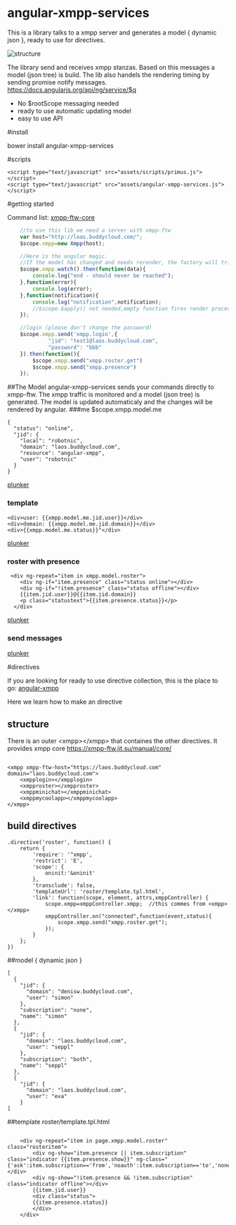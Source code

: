 # angular-xmpp-services

This is a library talks to a xmpp server and generates a model { dynamic json }, ready to use for directives. 


![structure](https://raw.githubusercontent.com/robotnic/angular-xmpp-services/master/src/assets/docimg/structure.png)

The library send and receives xmpp stanzas.
Based on this messages a model (json tree) is build.
The lib also handels the rendering timing by sending promise notify messages.
https://docs.angularjs.org/api/ng/service/$q

* No $rootScope messaging needed
* ready to use automatic updating model
* easy to use API

#install

bower install angular-xmpp-services

#scripts
```
<script type="text/javascript" src="assets/scripts/primus.js"></script>
<script type="text/javascript" src="assets/angular-xmpp-services.js"></script>

```

#getting started

Command list: <a href="https://xmpp-ftw.jit.su/manual/core/" target="_blank">xmpp-ftw-core</a>


```javascript
    //to use this lib we need a server with xmpp-ftw
    var host="http://loas.buddycloud.com/";
    $scope.xmpp=new Xmpp(host);

    //Here is the angular magic. 
    //If the model has changed and needs rerender, the factory will trigger the digest process by send a notification
    $scope.xmpp.watch().then(function(data){
        console.log("end - should never be reached");
    },function(error){
        console.log(error);
    },function(notification){
        console.log("notification",notification);
        //$scope.$apply() not needed,empty function fires render process
    });

    //login (please don't change the password)
    $scope.xmpp.send('xmpp.login',{
             "jid": "test1@laos.buddycloud.com",
             "password": "bbb"
    }).then(function(){
        $scope.xmpp.send("xmpp.roster.get")
        $scope.xmpp.send("xmpp.presence")
    });

```
##The Model
angular-xmpp-services sends your commands directly to xmpp-ftw.
The xmpp traffic is monitored and a model (json tree) is generated. 
The model is updated automaticaly and the changes will be rendered by angular.
###me
$scope.xmpp.model.me
```
{
  "status": "online",
  "jid": {
    "local": "robotnic",
    "domain": "laos.buddycloud.com",
    "resource": "angular-xmpp",
    "user": "robotnic"
  }
}

```

<a href="http://plnkr.co/edit/rolSSZnV7YzVg39aprAG?p=preview" target="_blank">plunker</a>


### template
```
<div>user: {{xmpp.model.me.jid.user}}</div>
<div>domain: {{xmpp.model.me.jid.domain}}</div>
<div>{{xmpp.model.me.status}}"</div>
```

<a href="http://plnkr.co/edit/tT45xZnb0lrBEo4AwsFJ?p=preview" target="_blank">plunker</a>


### roster with presence

```
 <div ng-repeat="item in xmpp.model.roster">
    <div ng-if="item.presence" class="status online"></div>
    <div ng-if="!item.presence" class="status offline"></div>
    {{item.jid.user}}@{{item.jid.domain}}
    <p class="statustext">{{item.presence.status}}</p>
  </div>
```

<a href="http://plnkr.co/edit/YU4cbe3UpG3KrR2Xot4X?p=preview" target="_blank">plunker</a>

### send messages

<a href="http://plnkr.co/edit/woHSouYiMziZzKrq5lrL?p=preview" target="_blank">plunker</a>



#directives

If you are looking for ready to use directive collection, this is the place to go: [angular-xmpp](https://github.com/robotnic/angular-xmpp)

Here we learn how to make an directive



## structure

There is an outer &lt;xmpp>&lt;/xmpp> that containes the other directives. It provides xmpp core https://xmpp-ftw.jit.su/manual/core/


```

<xmpp xmpp-ftw-host="https://laos.buddycloud.com" domain="laos.buddycloud.com">
    <xmpplogin></xmpplogin>
    <xmpproster></xmpproster>
    <xmppminichat></xmppminichat>
    <xmppmycoolapp></xmppmycoolapp>
</xmpp>

```

## build directives

```
.directive('roster', function() {
    return {
        'require': '^xmpp',
        'restrict': 'E',
        'scope': {
            oninit:'&oninit'
        },
        'transclude': false,
        'templateUrl': 'roster/template.tpl.html',
        'link': function(scope, element, attrs,xmppController) {
            scope.xmpp=xmppController.xmpp;  //this commes from <xmpp></xmpp>
            xmppController.on("connected",function(event,status){
                scope.xmpp.send("xmpp.roster.get");
            });
        }
    };
})
```

##model  { dynamic json }
```
[
  {
    "jid": {
      "domain": "denisw.buddycloud.com",
      "user": "simon"
    },
    "subscription": "none",
    "name": "simon"
  },
  {
    "jid": {
      "domain": "laos.buddycloud.com",
      "user": "seppl"
    },
    "subscription": "both",
    "name": "seppl"
  },
  {
    "jid": {
      "domain": "laos.buddycloud.com",
      "user": "eva"
    }
]

```
##template
roster/template.tpl.html

```

    <div ng-repeat="item in page.xmpp.model.roster" class="rosteritem">
        <div ng-show="item.presence || item.subscription"  class="indicator {{item.presence.show}}" ng-class="{'ask':item.subscription=='from','noauth':item.subscription=='to','none':item.subscription=='none'}"></div>
        <div ng-show="!item.presence && !item.subscription"  class="indicator offline"></div>
        {{item.jid.user}}
        <div class="status">
        {{item.presence.status}}
        </div>
    </div>

```


